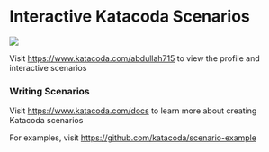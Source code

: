 # Interactive Katacoda Scenarios

[![](http://shields.katacoda.com/katacoda/abdullah715/count.svg)](https://www.katacoda.com/abdullah715 "Get your profile on Katacoda.com")

Visit https://www.katacoda.com/abdullah715 to view the profile and interactive scenarios

### Writing Scenarios
Visit https://www.katacoda.com/docs to learn more about creating Katacoda scenarios

For examples, visit https://github.com/katacoda/scenario-example
